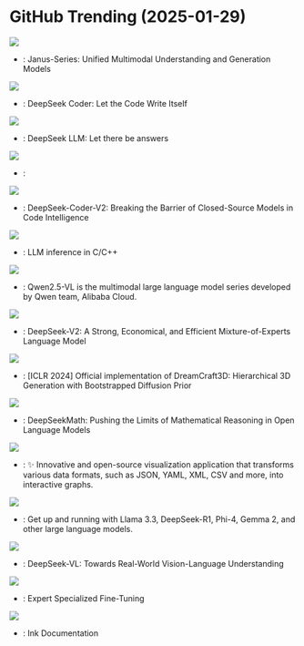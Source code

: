 # GitHub Trending (2025-01-29)

![](https://img.shields.io/badge/Python-New%202-green?style=flat-square&logo=appveyor)
- [](https://github.comundefined): Janus-Series: Unified Multimodal Understanding and Generation Models

![](https://img.shields.io/badge/Python-New%201-green?style=flat-square&logo=appveyor)
- [](https://github.comundefined): DeepSeek Coder: Let the Code Write Itself

![](https://img.shields.io/badge/Makefile-New%20547-green?style=flat-square&logo=appveyor)
- [](https://github.comundefined): DeepSeek LLM: Let there be answers

![](https://img.shields.io/badge/none-New%20751-green?style=flat-square&logo=appveyor)
- [](https://github.comundefined): 

![](https://img.shields.io/badge/none-New%20378-green?style=flat-square&logo=appveyor)
- [](https://github.comundefined): DeepSeek-Coder-V2: Breaking the Barrier of Closed-Source Models in Code Intelligence

![](https://img.shields.io/badge/C%2B%2B-New%20211-green?style=flat-square&logo=appveyor)
- [](https://github.comundefined): LLM inference in C/C++

![](https://img.shields.io/badge/Jupyter%20Notebook-New%20215-green?style=flat-square&logo=appveyor)
- [](https://github.comundefined): Qwen2.5-VL is the multimodal large language model series developed by Qwen team, Alibaba Cloud.

![](https://img.shields.io/badge/none-New%20233-green?style=flat-square&logo=appveyor)
- [](https://github.comundefined): DeepSeek-V2: A Strong, Economical, and Efficient Mixture-of-Experts Language Model

![](https://img.shields.io/badge/Python-New%20252-green?style=flat-square&logo=appveyor)
- [](https://github.comundefined): [ICLR 2024] Official implementation of DreamCraft3D: Hierarchical 3D Generation with Bootstrapped Diffusion Prior

![](https://img.shields.io/badge/Python-New%20336-green?style=flat-square&logo=appveyor)
- [](https://github.comundefined): DeepSeekMath: Pushing the Limits of Mathematical Reasoning in Open Language Models

![](https://img.shields.io/badge/TypeScript-New%20369-green?style=flat-square&logo=appveyor)
- [](https://github.comundefined): ✨ Innovative and open-source visualization application that transforms various data formats, such as JSON, YAML, XML, CSV and more, into interactive graphs.

![](https://img.shields.io/badge/Go-New%201-green?style=flat-square&logo=appveyor)
- [](https://github.comundefined): Get up and running with Llama 3.3, DeepSeek-R1, Phi-4, Gemma 2, and other large language models.

![](https://img.shields.io/badge/Python-New%20225-green?style=flat-square&logo=appveyor)
- [](https://github.comundefined): DeepSeek-VL: Towards Real-World Vision-Language Understanding

![](https://img.shields.io/badge/Python-New%2013-green?style=flat-square&logo=appveyor)
- [](https://github.comundefined): Expert Specialized Fine-Tuning

![](https://img.shields.io/badge/MDX-New%201-green?style=flat-square&logo=appveyor)
- [](https://github.comundefined): Ink Documentation

